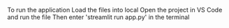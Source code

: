 To run the application Load the files into local
Open the project in VS Code and run the file 
Then enter 'streamlit run app.py' in the terminal

